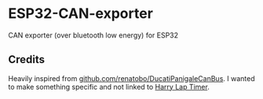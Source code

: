 # ESP32-CAN-exporter

CAN exporter (over bluetooth low energy) for ESP32

## Credits

Heavily inspired from [github.com/renatobo/DucatiPanigaleCanBus](https://github.com/renatobo/DucatiPanigaleCanBus). I wanted to make something specific and not linked to [Harry Lap Timer](https://www.gps-laptimer.de/).
